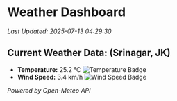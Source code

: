
# Weather Dashboard

_Last Updated: 2025-07-13 04:29:30_

## Current Weather Data: (Srinagar, JK)
- **Temperature:** 25.2 °C ![Temperature Badge](https://img.shields.io/badge/Temperature-Medium%20Temp-green)
- **Wind Speed:** 3.4 km/h ![Wind Speed Badge](https://img.shields.io/badge/Wind%20Speed-Light%20Wind-blue)

*Powered by Open-Meteo API*
